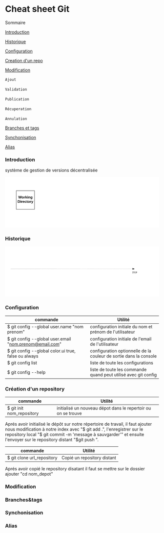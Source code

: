 # Cheat sheet Git 

Sommaire

[Introduction](https://github.com/cherifa-ghersi/GitCommandLinesGuide/blob/master/README.md#Introduction)

[Historique](https://github.com/cherifa-ghersi/GitCommandLinesGuide/blob/master/README.md#historique)

[Configuration](https://github.com/cherifa-ghersi/GitCommandLinesGuide/blob/master/README.md#configuration)

[Creation d'un repo](https://github.com/cherifa-ghersi/GitCommandLinesGuide/blob/master/README.md#creation)

[Modification](https://github.com/cherifa-ghersi/GitCommandLinesGuide/blob/master/README.md#modif)

    Ajout  

    Validation

    Publication

    Récuperation

    Annulation

[Branches et tags](https://github.com/cherifa-ghersi/GitCommandLinesGuide/blob/master/README.md#branches&tags)

[Synchonisation](https://github.com/cherifa-ghersi/GitCommandLinesGuide/blob/master/README.md#Synchonisation)


[Alias](https://github.com/cherifa-ghersi/GitCommandLinesGuide/blob/master/README.md#alias)

### Introduction
 système de gestion de versions décentralisée

![](/src/assets/gitCommandes.gif)

### Historique
![](/src/assets/gitHistorique.gif)

### Configuration

|  commande  | Utilité  |
| ------------- | ------------- |
| $ git config --global user.name "nom prenom" | configuration initiale du nom et prénom de l'utilisateur |
| $ git config --global user.email "nom.prenom@email.com"   |configuration initiale de l'email de l'utilisateur  |
| $ git config --global color.ui true, false ou  always  | configuration optionnelle de la couleur de sortie dans la console  |
| $ git config list | liste de toute les configurations  |
| $ git config --help | liste de toute les commande quand peut utilisé avec git config |
### Création d'un repository

|  commande  | Utilité  |
| ------------- | ------------- |
| $ git init nom_repository| initialisé un nouveau dépot dans le repertoir ou on se trouve |

  Aprés avoir initialisé le dépôt sur notre répertoire de travail, il faut ajouter nous modification à notre index avec  "$ git add .", l'enregistrer sur le repository local "$ git commit -m 'message à sauvgarder'" et ensuite l'envoyer sur le repository distant "$git push ".

|  commande  | Utilité  |
| ------------- | ------------- |
| $ git clone url_repository | Copié un repository distant |

Aprés avoir copié le repository disatant il faut se mettre sur le dossier ajouter "cd nom_depot"

### Modification

### Branches&tags

### Synchonisation

### Alias

